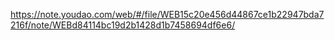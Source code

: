 https://note.youdao.com/web/#/file/WEB15c20e456d44867ce1b22947bda7216f/note/WEBd84114bc19d2b1428d1b7458694df6e6/